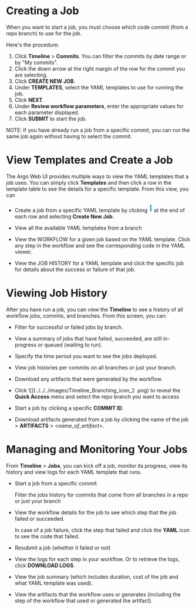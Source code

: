 # Creating a Job

When you want to start a job, you must choose which code commit (from a repo branch) to use for the job. <!--If this is the first time you are creating a job for a specific commit, you must select the commit from the Argo Web UI.-->

Here's the procedure:

1.  Click **Timeline** > **Commits**.
    You can filter the commits by date range or by "My commits".
2.  Click the down arrow at the right margin of the row for the commit you are selecting.
3.  Click **CREATE NEW JOB**.
4.  Under **TEMPLATES**, select the YAML templates to use for running the job.
5.  Click **NEXT**.
6.  Under **Review workflow parameters**, enter the appropriate values for each parameter displayed.
7.  Click **SUBMIT** to start the job.

NOTE: If you have already run a job from a specific commit, you can run the same job again without having to select the commit.

# View Templates and Create a Job

The Argo Web UI provides multiple ways to view the YAML templates that a job uses. You can simply click **Templates** and then click a row in the template table to see the details for a specific template. From this view, you can

*   Create a job from a specific YAML template by clicking ![](../../../images/3_vertical_dots_25x26_GREEN.png) at the end of each row and selecting **Create New Job**.
*   View all the available YAML templates from a branch

*   View the WORKFLOW for a given job based on the YAML template. Click any step in the workflow and see the corresponding code in the YAML viewer.

*   View the JOB HISTORY for a YAML template and click the specific job for details about the success or failure of that job.

# <a name="Viewing"></a>Viewing Job History

After you have run a job, you can view the **Timeline** to see a history of all workflow jobs, commits, and branches. From this screen, you can:

*   Filter for successful or failed jobs by branch.
*   View a summary of jobs that have failed, succeeded, are still in-progress or queued (waiting to run).
*   Specify the time period you want to see the jobs deployed.
*   View job histories per commits on all branches or just your branch.
*   Download any artifacts that were generated by the workflow.
*   Click ![](../../../images/Timeline_Branching_icon_2
  .png) to reveal the **Quick Access** menu and select the repo branch you want to access

*   Start a job by clicking a specific **COMMIT ID**.

*   Download artifacts generated from a job by clicking the name of the job > **ARTIFACTS** > <*name_of_artifact*>.

# Managing and Monitoring Your Jobs

From **Timeline** > **Jobs**, you can kick off a job, monitor its progress, view its history and view logs for each YAML template that runs.

*   Start a job from a specific commit

    Filter the jobs history for commits that come from all branches in a repo or just your branch

*   View the workflow details for the job to see which step that the job failed or succeeded.

    In case of a job failure, click the step that failed and click the **YAML** icon to see the code that failed.

*   Resubmit a job (whether it failed or not)

*   View the logs for each step in your workflow. Or to retrieve the logs, click **DOWNLOAD LOGS**.

*   View the job summary (which includes duration, cost of the job and what YAML template was used).

*   View the artifacts that the workflow uses or generates (including the step of the workflow that used or generated the artifact).
